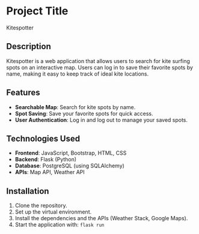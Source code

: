 # Project Title
Kitespotter

## Description
Kitespotter is a web application that allows users to search for kite surfing spots on an interactive map. Users can log in to save their favorite spots by name, making it easy to keep track of ideal kite locations.

## Features
- **Searchable Map**: Search for kite spots by name.
- **Spot Saving**: Save your favorite spots for quick access.
- **User Authentication**: Log in and log out to manage your saved spots.

## Technologies Used
- **Frontend**: JavaScript, Bootstrap, HTML, CSS
- **Backend**: Flask (Python)
- **Database**: PostgreSQL (using SQLAlchemy)
- **APIs**: Map API, Weather API

## Installation
1. Clone the repository.
2. Set up the virtual environment.
3. Install the dependencies and the APIs (Weather Stack, Google Maps).
4. Start the application with:
	```flask run```
